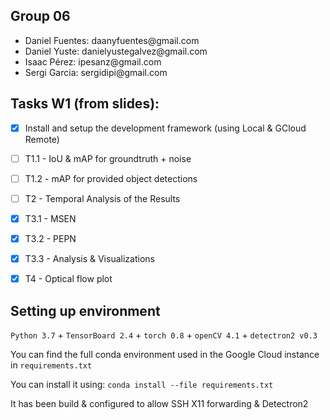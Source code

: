 ## Group 06
<ul>
  <li>Daniel Fuentes: daanyfuentes@gmail.com </li>
  <li>Daniel Yuste: danielyustegalvez@gmail.com </li>
  <li>Isaac Pérez: ipesanz@gmail.com </li>
  <li>Sergi Garcia: sergidipi@gmail.com </li>
</ul>


## Tasks W1 (from slides):

- [x] Install and setup the development framework (using Local & GCloud Remote)

- [ ] T1.1 - IoU & mAP for groundtruth + noise
- [ ] T1.2 - mAP for provided object detections
- [ ] T2   - Temporal Analysis of the Results
- [x] T3.1 - MSEN
- [x] T3.2 - PEPN
- [x] T3.3 - Analysis & Visualizations
- [x] T4   - Optical flow plot

## Setting up environment

`Python 3.7` + `TensorBoard 2.4` + `torch 0.8` + `openCV 4.1` + `detectron2 v0.3`

You can find the full conda environment used in the Google Cloud instance in `requirements.txt`

You can install it using: `conda install --file requirements.txt`

It has been build & configured to allow SSH X11 forwarding & Detectron2
